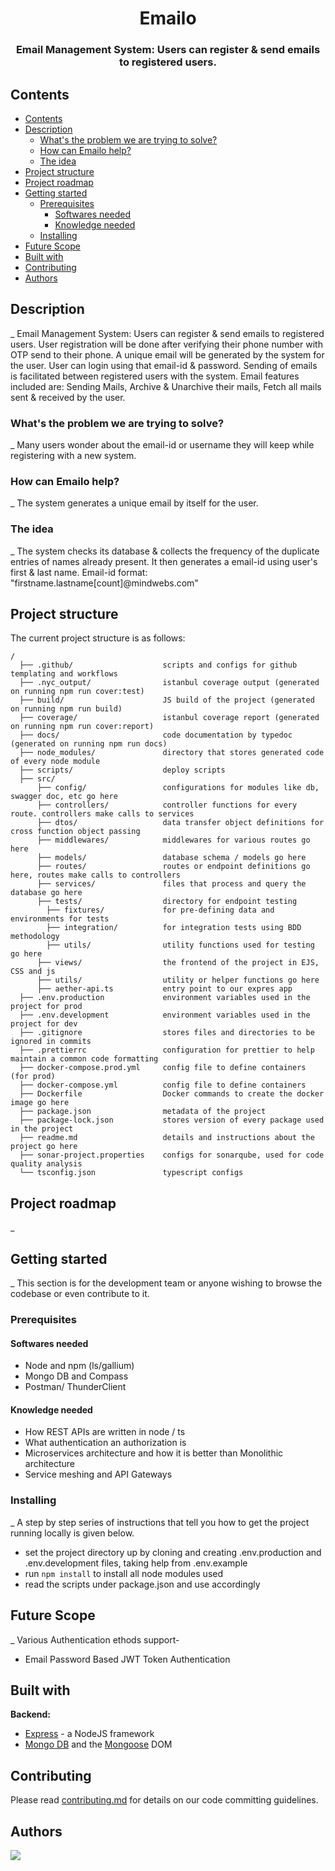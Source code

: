 <!-- Before starting to use this template, find and replace occurences of ABC wit your repo name (case sensitive) -->

<div align="center">
  <h1>Emailo</h1>
  <h3>Email Management System: Users can register & send emails to registered users.</a></h3>
</div>

## Contents

-   [Contents](#contents)
-   [Description](#description)
    -   [What's the problem we are trying to solve?](#whats-the-problem-we-are-trying-to-solve)
    -   [How can Emailo help?](#how-can-abc-help)
    -   [The idea](#the-idea)
-   [Project structure](#project-structure)
-   [Project roadmap](#project-roadmap)
-   [Getting started](#getting-started)
    -   [Prerequisites](#prerequisites)
        -   [Softwares needed](#softwares-needed)
        -   [Knowledge needed](#knowledge-needed)
    -   [Installing](#installing)
-   [Future Scope](#future-scope)
-   [Built with](#built-with)
-   [Contributing](#contributing)
-   [Authors](#authors)

## Description

\_ Email Management System: Users can register & send emails to registered users. User registration will be done after verifying their phone number with OTP send to their phone. A unique email will be generated by the system for the user. User can login using that email-id & password. Sending of emails is facilitated between registered users with the system. Email features included are: Sending Mails, Archive & Unarchive their mails, Fetch all mails sent & received by the user.

### What's the problem we are trying to solve?

\_ Many users wonder about the email-id or username they will keep while registering with a new system. 

### How can Emailo help?

\_ The system generates a unique email by itself for the user.

### The idea

\_ The system checks its database & collects the frequency of the duplicate entries of names already present. It then generates a email-id using user's first & last name. Email-id format: "firstname.lastname[count]@mindwebs.com"

## Project structure

The current project structure is as follows:

```
/
  ├── .github/                    scripts and configs for github templating and workflows
  ├── .nyc_output/                istanbul coverage output (generated on running npm run cover:test)
  ├── build/                      JS build of the project (generated on running npm run build)
  ├── coverage/                   istanbul coverage report (generated on running npm run cover:report)
  ├── docs/                       code documentation by typedoc (generated on running npm run docs)
  ├── node_modules/               directory that stores generated code of every node module
  ├── scripts/                    deploy scripts
  ├── src/
      ├── config/                 configurations for modules like db, swagger doc, etc go here
      ├── controllers/            controller functions for every route. controllers make calls to services
      ├── dtos/                   data transfer object definitions for cross function object passing
      ├── middlewares/            middlewares for various routes go here
      ├── models/                 database schema / models go here
      ├── routes/                 routes or endpoint definitions go here, routes make calls to controllers
      ├── services/               files that process and query the database go here
      ├── tests/                  directory for endpoint testing
        ├── fixtures/             for pre-defining data and environments for tests
        ├── integration/          for integration tests using BDD methodology
        ├── utils/                utility functions used for testing go here
      ├── views/                  the frontend of the project in EJS, CSS and js
      ├── utils/                  utility or helper functions go here
      ├── aether-api.ts           entry point to our expres app
  ├── .env.production             environment variables used in the project for prod
  ├── .env.development            environment variables used in the project for dev
  ├── .gitignore                  stores files and directories to be ignored in commits
  ├── .prettierrc                 configuration for prettier to help maintain a common code formatting
  ├── docker-compose.prod.yml     config file to define containers (for prod)
  ├── docker-compose.yml          config file to define containers
  ├── Dockerfile                  Docker commands to create the docker image go here
  ├── package.json                metadata of the project
  ├── package-lock.json           stores version of every package used in the project
  ├── readme.md                   details and instructions about the project go here
  ├── sonar-project.properties    configs for sonarqube, used for code quality analysis
  └── tsconfig.json               typescript configs

```

## Project roadmap

\_

## Getting started

\_ This section is for the development team or anyone wishing to browse the codebase or even contribute to it.

### Prerequisites

#### Softwares needed

-   Node and npm (ls/gallium)
-   Mongo DB and Compass
-   Postman/ ThunderClient

#### Knowledge needed

-   How REST APIs are written in node / ts
-   What authentication an authorization is
-   Microservices architecture and how it is better than Monolithic architecture
-   Service meshing and API Gateways

### Installing

\_ A step by step series of instructions that tell you how to get the project running locally is given below.

-   set the project directory up by cloning and creating .env.production and .env.development files, taking help from .env.example
-   run `npm install` to install all node modules used
-   read the scripts under package.json and use accordingly

## Future Scope

\_ Various Authentication ethods support-
-   Email Password Based JWT Token Authentication

## Built with

**Backend:**

-   [Express](https://expressjs.com/) - a NodeJS framework
-   [Mongo DB](https://www.mongodb.com/) and the [Mongoose](https://mongoosejs.com/) DOM

## Contributing

Please read [contributing.md](https://github.com/mindwebs/.github/contributing.md) for details on our code committing guidelines.

## Authors

<a href="https://mwv.one">
  <img src="https://avatars.githubusercontent.com/u/56452701?s=200&v=4" />
</a>
